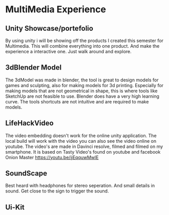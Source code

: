 # MultiMedia Experience
## Unity Showcase/portefolio
By using unity i will be showing off the products I created this semester for Multimedia. This will combine everything into one product. And make the experience a interactive one. Just walk around and explore.

## 3dBlender Model
The 3dModel was made in blender, the tool is great to design models for games and sculpting, also for making models for 3d printing. Especially for making models that are not geometrical in shape, this is where tools like SketchUp are not feasible to use. Blender does have a very high learning curve. The tools shortcuts are not intuitive and are required to make models. 

## LifeHackVideo
The video embedding doesn't work for the online unity application. The local build will work with the video you can also see the video online on youtube. The video's are made in Davinci resolve, filmed and filmed on my smartphone. It is based on Tasty Video's found on youtube and facebook
Onion Master	https://youtu.be/ijEqquwMwlE

## SoundScape
Best heard with headphones for stereo seperation. And small details in sound. Get close to the sign to trigger the sound.

## Ui-Kit


